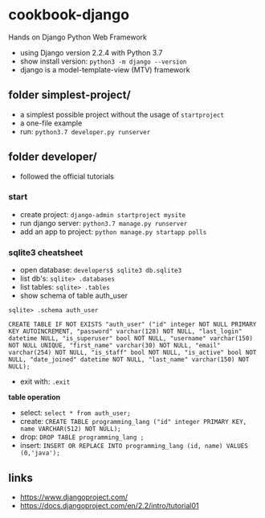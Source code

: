 # cookbook-django
Hands on Django Python Web Framework

- using Django version 2.2.4 with Python 3.7
- show install version: `python3 -m django --version`
- django is a model-template-view (MTV) framework

## folder simplest-project/
- a simplest possible project without the usage of `startproject`
- a one-file example
- run: `python3.7 developer.py runserver`

## folder developer/
- followed the official tutorials 

### start
- create project: `django-admin startproject mysite`
- run django server: `python3.7 manage.py runserver`
- add an app to project: `python manage.py startapp polls`

### sqlite3 cheatsheet
- open database: `developers$ sqlite3 db.sqlite3`
- list db's: `sqlite> .databases`
- list tables: `sqlite> .tables`
- show schema of table auth_user

```
sqlite> .schema auth_user

CREATE TABLE IF NOT EXISTS "auth_user" ("id" integer NOT NULL PRIMARY KEY AUTOINCREMENT, "password" varchar(128) NOT NULL, "last_login" datetime NULL, "is_superuser" bool NOT NULL, "username" varchar(150) NOT NULL UNIQUE, "first_name" varchar(30) NOT NULL, "email" varchar(254) NOT NULL, "is_staff" bool NOT NULL, "is_active" bool NOT NULL, "date_joined" datetime NOT NULL, "last_name" varchar(150) NOT NULL);
```
- exit with: `.exit`

__table operation__

- select: `select * from auth_user;`
- create: `CREATE TABLE programming_lang ("id" integer PRIMARY KEY, name VARCHAR(512) NOT NULL);`
- drop: `DROP TABLE programming_lang ;`
- insert: `INSERT OR REPLACE INTO programming_lang (id, name) VALUES (0,'java');`


## links
- https://www.djangoproject.com/
- https://docs.djangoproject.com/en/2.2/intro/tutorial01

